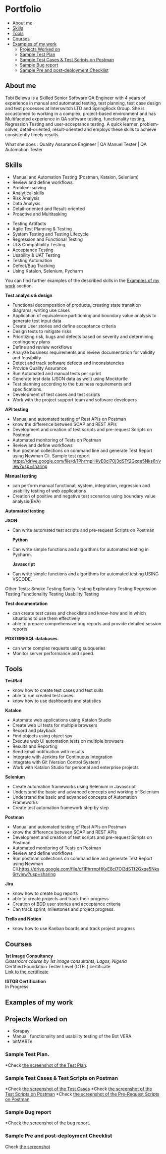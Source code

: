 # Portfolio
- [About me](#about-me)
- [Skills](#skills)
- [Tools](#tools)
- [Courses](#courses)
- [Examples of my work](#examples-of-my-work)
  * [Projects Worked on ](#projects-worked-on)
  * [Sample Test Plan](#sample-test-plan)
  * [Sample Test Cases & Test Scripts on Postman](#sample-test-cases-&-test-scripts-on-postman)
  * [Sample Bug report](#sample-bug-report)
  * [Sample Pre and post-deployment Checklist](#sample-pre-and-post-deployment-checklist)


## About me

Tobi Belewu is a Skilled Senior Software QA Engineer with 4 years of experience in manual and automated testing, test planning, test case design and test processes at Interswitch LTD and SpringRock Group. She is accustomed to working in a complex, project-based environment and has Multifaceted experience in QA software testing, functionality testing, Regression Testing and user-acceptance testing. A quick learner, problem-solver, detail-oriented, result-oriented and employs these skills to achieve consistently timely results.


What she does :
Quality Assurance Engineer | QA Manuel Tester | QA Automation Tester

## Skills

  * Manual and Automation Testing (Postman, Katalon, Selenium)
  * Review and define workflows
  * Problem-solving
  * Analytical skills
  * Risk Analysis
  * Data Analysis
  * Detail-oriented and Result-oriented
  * Proactive and Multitasking
- Testing Artifacts
- Agile Test Planning & Testing
- System Testing and Testing Lifecycle
- Regression and Functional Testing
- UI & Compatibility Testing
- Acceptance Testing
- Usability & UAT Testing
- Testing Automation
- Defect/Bug Tracking
- Using Katalon, Selenium, Pycharm
	
You can find further examples of the described skills in the [Examples of my work](#examples-of-my-work) section.

__Test analysis & design__
  * Functional decomposition of products, creating state transition diagrams, writing use cases
  * Application of equivalence partitioning and boundary value analysis to generate test input data
  * Create User stories and define acceptance criteria
  *	Design tests to mitigate risks
  *	Prioritizing risk, bugs and defects based on severity and determining contingency plans
  *	Define and review workflows
  *	Analyze business requirements and review documentation for validity and feasibility
  *	Detect and track software defects and inconsistencies
  *	Provide Quality Assurance
  *	Run Automated and manual tests per sprint
  *	Generate test data (JSON data as well) using Mockturtle
  *	Test planning according to the business requirements and specifications.
  *	Development of test cases and test scripts
  *	Work with the project support team and software developers


__API testing__
  * Manual and automated testing of Rest APIs on Postman
  * know the difference between SOAP and REST APIs
  * Development and creation of test scripts and pre-request Scripts on Postman
  * Automated monitoring of Tests on Postman
  * Review and define workflows
  * Run postman collections on command line and generate Test Report using Newman Cli. Sample test report https://drive.google.com/file/d/1PhrrnpHKyE8cl7Oj3dSTf2Gxqe5Nks6r/view?usp=sharing
  

__Manual testing__
  * can perform manual functional, system, integration, regression and usability testing of web applications
  * Creation of positive and negative test scenarios using boundary value analysis(BVA)
  
__Automated testing__

   __JSON__
  * Can write automated test scripts and pre-request Scripts on Postman

    __Python__
  * Can write simple functions and algorithms for automated testing in Pycharm.

    __Javascript__
  * Can write simple functions and algorithms for automated testing USING VSCODE.

Other Tests:
Smoke Testing
Sanity Testing
Exploratory Testing
Regression Testing
Functionality Testing
Usability Testing

__Test documentation__
  * can create test cases and checklists and know-how and in which situations to use them effectively
  * able to prepare comprehensive bug reports and provide detailed session reports

__POSTGRESQL databases__
  * can write complex requests using subqueries
  * Monitor server performance and speed.


## Tools

__TestRail__
  * know how to create test cases and test suits
  * able to run created test cases
  * know how to use dashboards and statistics

__Katalon__
  * Automate web applications using Katalon Studio
  * Create web UI tests for multiple browsers
  * Record and playback
  * Find objects using object spy
  * Execute web UI automation tests on multiple browsers
  * Results and Reporting
  * Send Email notification with results
  * Integrate with Jenkins for Continuous Integration
  * Integrate with Git (Version Control System)
  * Work with Katalon Studio for personal and enterprise projects

__Selenium__
  * Create automation frameworks using Selenium in Javascript
  * Understand the basic and advanced concepts and working of Selenium
  * Understand the basic and advanced  concepts of Automation Frameworks
  * Create test automation framework step by step
 
 __Postman__
  * Manual and automated testing of Rest APIs on Postman
  * know the difference between SOAP and REST APIs
  * Development and creation of test scripts and pre-request Scripts on Postman
  * Automated monitoring of Tests on Postman
  * Review and define workflows
  * Run postman collections on command line and generate Test Report using Newman Cli.https://drive.google.com/file/d/1PhrrnpHKyE8cl7Oj3dSTf2Gxqe5Nks6r/view?usp=sharing
  
__Jira__
  * know how to create bug reports
  * able to create projects and track their progress
  * Creation of BDD user stories and acceptance criteria
  * Can track sprint, milestones and project progress.

__Trello and Notion__
  * know how to use Kanban boards and track project progress


## Courses

__1st Image Consultancy__  
*Classroom course by 1st image consultants, Lagos, Nigeria*  
Certified Foundation Tester Level (CTFL) certificate  
[Link to the certificate](https://drive.google.com/file/d/1Y-Eo7rDF_R0IkZVI0HH33XmgV7jjrDLo/view?usp=sharing)

__ISTQB Certification__  
In Progress


## Examples of my work

## Projects Worked on 

  * Korapay
  * Manual, functionality and usability testing of the Bot VERA
  * bitMARTe

### Sample Test Plan.

  *Check [the screenshot of the Test Plan](https://drive.google.com/file/d/1WuGyDH-EfYZV0WtrpdaZnmwVluSZa1tY/view?usp=share_link).

### Sample Test Cases & Test Scripts on Postman
  *Check [the screenshot of the Test Cases](https://drive.google.com/file/d/1SIlb6ZAFNzQoOSXuMPtu2FVcPdfYLuMY/view?usp=share_link)
 *Check [the screenshot of the Test Scripts on Postman](https://drive.google.com/file/d/1I43Zt_J8qXod0qtHscTQmg03V730TDvK/view?usp=share_link)
 *Check [the screenshot of the Pre-Request Scripts on Postman](https://drive.google.com/file/d/15j0-mHcxmstJuq61-C6UhLQfl9OFdqpV/view?usp=share_link)

### Sample Bug report
  *Check [the screenshot of the bug report](https://drive.google.com/file/d/1e-XZEldmBkKOCfxmxXSfilXMpm7IpMKb/view?usp=share_link).

### Sample Pre and post-deployment Checklist
Check [the screenshot](https://drive.google.com/file/d/1LadBE9ROsPMguseDtEGgR3mNrqWpNGPU/view?usp=share_link)
